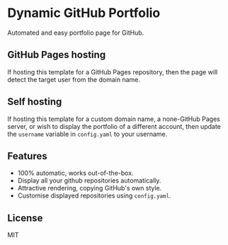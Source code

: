 # Dynamic GitHub Portfolio
Automated and easy portfolio page for GitHub.

## GitHub Pages hosting
If hosting this template for a GitHub Pages repository, then the page will detect the target user from the domain name.

## Self hosting
If hosting this template for a custom domain name, a none-GitHub Pages server, or wish to display the portfolio of a different account, then update the `username` variable in `config.yaml` to your username.

## Features
* 100% automatic, works out-of-the-box.
* Display all your github repositories automatically.
* Attractive rendering, copying GitHub's own style.
* Customise displayed repositories using `config.yaml`.

## License
MIT